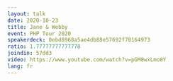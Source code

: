 ```yaml
---
layout: talk
date: 2020-10-23
title: Jane & Webby
event: PHP Tour 2020
speakerdeck: 0ebd8968a5ae4db88e57692f78164973
ratio: 1.77777777777778
joindin: 57dd3
video: https://www.youtube.com/watch?v=pGM8wxLmo8Y
lang: fr
---
```

